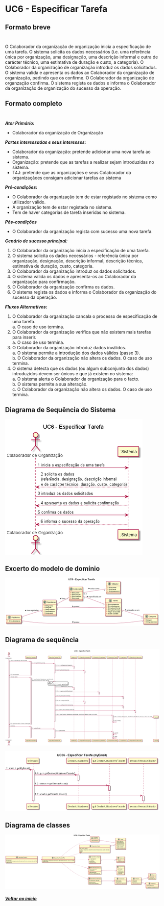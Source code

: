 # UC6 - Especificar Tarefa <br/>

## Formato breve <br/><br/>
O Colaborador da organização de organização inicia a especificação de uma tarefa. O sistema solicita os dados necessários (i.e. uma referência única por organização, uma designação, uma descrição informal e outra de carácter técnico, uma estimativa de duração e custo, a categoria). O Colaborador da organização de organização introduz os dados solicitados. O sistema valida e apresenta os dados ao Colaborador da organização de organização, pedindo que os confirme. O Colaborador da organização de organzação confirma. O sistema regista os dados e informa o Colaborador da organização de organização do sucesso da operação.

## Formato completo <br/><br/>

**_Ator Primário:_**

- Colaborador da organização de Organização

**_Partes interessadas e seus interesses:_**

- Colaborador da organização: pretende adicionar uma nova tarefa ao sistema.
- Organização: pretende que as tarefas a realizar sejam introduzidas no sistema.
- T4J: pretende que as organizações e seus Colaborador da organizaçãoes consigam adicionar tarefas ao sistema

**_Pré-condições:_**

- O Colaborador da organização tem de estar registado no sistema como utilizador válido.
- A organização tem de estar registada no sistema.
- Tem de haver categorias de tarefa inseridas no sistema.

**_Pós-condições_**

- O Colaborador da organização regista com sucesso uma nova tarefa.

**_Cenário de sucesso principal:_**
1. O Colaborador da organização inicia a especificação de uma tarefa.
2. O sistema solicita os dados necessários - referência única por organização, designação, descrição informal, descrição técnica, estimativa de duração, custo, categoria.
3. O Colaborador da organização introduz os dados solicitados.
4. O sistema valida os dados e apresenta-os ao Colaborador da organização para confirmação.
5. O Colaborador da organização confirma os dados.
6. O sistema regista os dados e informa o Colaborador da organização do sucesso da operação.

**_Fluxos Alternativos:_**
1. O Colaborador da organização cancala o processo de especificação de uma tarefa.<br/>
    a. O caso de uso termina.
2. O Colaborador da organização verifica que não existem mais tarefas para inserir.<br/>
    a. O caso de uso termina.
3. O Colaborador da organização introduz dados inválidos.<br/>
    a. O sistema permite a introdução dos dados válidos (passo 3).<br/>
    b. O Colaborador da organização não altera os dados. O caso de uso termina.
4. O sistema detecta que os dados (ou algum subconjunto dos dados) introduzidos devem ser únicos e que já existem no sistema:<br/>
    a. O sistema alerta o Colaborador da organização para o facto.<br/>
    b. O sistema permite a sua alteração.<br/>
    c. O Colaborador da organização não altera os dados. O caso de uso termina.

## Diagrama de Sequência do Sistema <br/>
![UC06_Especificar_Tarefa_SSD.png](UC06_Especificar_Tarefa_SSD.png)

## Excerto do modelo de domínio <br/>
![UC06_Especificar_Tarefa_Modelo_Dominio.png](UC06_Especificar_Tarefa_Modelo_Dominio.png)

## Diagrama de sequência <br/>
![UC06_Especificar_Tarefa_Diagrama_Sequencia.png](UC06_Especificar_Tarefa_Diagrama_Sequencia.png)

![UC06_Especificar_Tarefa_ref_Diagrama_Sequencia.png](UC06_Especificar_Tarefa_ref_Diagrama_Sequencia.png)

## Diagrama de classes <br/>
![UC06_Especificar_Tarefa_Diagrama_Classes.png](UC06_Especificar_Tarefa_Diagrama_Classes.png)

##### [Voltar ao início](https://github.com/blestonbandeiraUPSKILL/upskill_java1_labprg_grupo2/blob/main/README.md)
